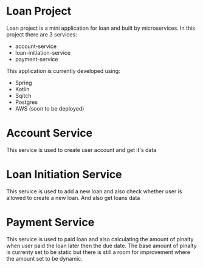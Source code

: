 # Loan Project 

Loan project is a mini application for loan and built by microservices. 
In this project there are 3 services: 
- account-service
- loan-initiation-service
- payment-service

This application is currently developed using: 
- Spring 
- Kotlin
- Sqitch
- Postgres
- AWS (soon to be deployed)

# Account Service 
This service is used to create user account and get it's data 

# Loan Initiation Service 
This service is used to add a new loan and also check whether user is allowed to create a new loan. And also get loans data 

# Payment Service
This service is used to paid loan and also calculating the amount of pinalty when user paid the loan later then the due date. 
The base amount of pinalty is currenty set to be static but there is still a room for improvement where the amount set to
be dynamic. 
